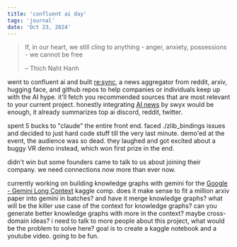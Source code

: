 ```yaml
---
title: 'confluent ai day'
tags: 'journal'
date: 'Oct 23, 2024'
---
```


> If, in our heart, we still cling to anything - anger, anxiety, possessions - we cannot be free
>
> – Thich Naht Hanh

went to confluent ai and built [re:sync](https://github.com/weichunnn/sync), a news aggregator from reddit, arxiv, hugging face, and github repos to help companies or individuals keep up with the AI hype. it'll fetch you recommended sources that are most relevant to your current project. honestly integrating [AI news](https://buttondown.com/ainews) by swyx would be enough, it already summarizes top ai discord, reddit, twitter.

spent 5 bucks to "claude" the entire front end. faced ./zlib_bindings issues and decided to just hard code stuff till the very last minute. demo'ed at the event, the audience was so dead. they laughed and got excited about a buggy VR demo instead, which won first prize in the end.

didn't win but some founders came to talk to us about joining their company. we need connections now more than ever now.

currently working on building knowledge graphs with gemini for the [Google - Gemini Long Context](https://www.kaggle.com/competitions/gemini-long-context/overview) kaggle comp. does it make sense to fit a million arxiv paper into gemini in batches? and have it merge knowledge graphs? what will be the killer use case of the context for knowledge graphs? can you generate better knowledge graphs with more in the context? maybe cross-domain ideas? i need to talk to more people about this project, what would be the problem to solve here? goal is to create a kaggle notebook and a youtube video. going to be fun.
